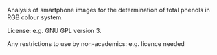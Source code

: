 Analysis of smartphone images for the determination of total phenols in RGB colour system.

License: e.g. GNU GPL version 3.

Any restrictions to use by non-academics: e.g. licence needed
